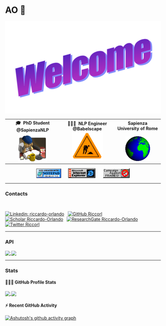 
# AO 👋

<!-- - 🎓 &nbsp;**PhD Student** @SapienzaNLP
- 👨🏻‍💻 &nbsp;**NLP Engineer** @Babelscape
- 🌍 &nbsp;Sapienza University of Rome -->

<!-- Social -->
<div align="center">

<img height="300" src="assets/wordart.png">

<table width="100%">
<tr>

<td align="center">
<strong>🎓 &nbsp;PhD Student @SapienzaNLP</strong>
<br />

<img height="95" alt="Book" src="assets/study3.gif"> 
</a>
</td>

<td align="center">
<strong>👨🏻‍💻 &nbsp;NLP Engineer @Babelscape</strong>
<br />

<img height="95" alt="Music" src="assets/at_work.gif"> 
</a>
</td>

<td align="center">
<strong>Sapienza University of Rome</strong>
<br />
<br />

<img alt="Globe" height="80" src="assets/world_03.gif?raw=true">
</a>
</td>

</tr>
</table>
</div>

<p align=center>
<img src="assets/notepad.gif" alt="Site created with Notepad" height="30" />
<!-- "margin-right: whatever;" -->
<span>&nbsp;&nbsp;&nbsp;&nbsp;</span>  
<img src="assets/ie_logo.gif" alt="Microsoft Internet Explorer" />
<span>&nbsp;&nbsp;&nbsp;&nbsp;</span>  
<img src="assets/noframes.gif" alt="Microsoft Internet Explorer" />
</p>

<hr>

### Contacts

<br>

[![Linkedin: riccardo-orlando](https://img.shields.io/badge/-Riccardo-blue?style=flat&logo=Linkedin&logoColor=white&link=https://www.linkedin.com/in/riccardo-orlando)](https://www.linkedin.com/in/riccardo-orlando/)&nbsp;&nbsp;
[![GitHub Riccorl](https://img.shields.io/github/followers/riccorl?label=follow&style=social)](https://github.com/Riccorl)&nbsp;&nbsp;
[![Scholar Riccardo-Orlando](https://img.shields.io/badge/Riccardo-4285F4?style=flat&logo=googlescholar&logoColor=white)](https://www.researchgate.net/profile/Riccardo-Orlando)&nbsp;&nbsp;
[![ResearchGate Riccardo-Orlando](https://img.shields.io/badge/Riccardo-00CCBB?style=flat&logo=ResearchGate&logoColor=white)](https://www.researchgate.net/profile/Riccardo-Orlando)&nbsp;&nbsp;
[![Twitter Riccorl](https://img.shields.io/twitter/follow/RiccardoRicOrl?style=social)](https://twitter.com/RiccardoRicOrl)


<hr>

### API

<p align=left>
<a href="https://github.com/Riccorl/transformer-embedder">
  <img align="center" src="https://github-readme-stats.vercel.app/api/pin/?username=Riccorl&repo=transformer-embedder&theme=shades-of-purple&hide_border=true" />
</a>
<a href="https://github.com/Riccorl/ner-serve">
  <img align="center" src="https://github-readme-stats.vercel.app/api/pin/?username=Riccorl&repo=ner-serve&theme=shades-of-purple&hide_border=true" />
</a> 
</p>

<hr>

### Stats

#### 👨🏻‍💻 GitHub Profile Stats

<p align=left>
<a href="https://github.com/anuraghazra/github-readme-stats">
  <img align="center" src="https://github-readme-stats.vercel.app/api?username=Riccorl&show_icons=true&theme=tokyonight&line_height=33&hide_border=true" />
</a>
<a href="https://github.com/anuraghazra/convoychat">
  <img align="center" src="https://github-readme-stats.vercel.app/api/top-langs/?username=Riccorl&theme=tokyonight&langs_count=4&hide=perl,TeX,jsonnet,autohotkey&hide_border=true" />
</a>
</p>

#### ⚡️ Recent GitHub Activity

[![Ashutosh's github activity graph](https://activity-graph.herokuapp.com/graph?username=riccorl&theme=github&hide_border=true)](https://github.com/Riccorl)

<!--

[![Riccorl's github stats](https://github-readme-stats.vercel.app/api?username=Riccorl&show_icons=tru&ebg_color=30,e96443,904e95&title_color=fff&text_color=fff)](https://github.com/anuraghazra/github-readme-stats)
[![Top Langs](https://github-readme-stats.vercel.app/api/top-langs/?username=Riccorl&layout=compact&bg_color=30,e96443,904e95&title_color=fff&text_color=fff)](https://github.com/anuraghazra/github-readme-stats)

[![Readme Card](https://github-readme-stats.vercel.app/api/pin/?username=anuraghazra&repo=github-readme-stats)](https://github.com/anuraghazra/github-readme-stats)

<img align='right' src="https://github-readme-stats.vercel.app/api?username=Riccorl&show_icons=true&hide_rank=true&hide_border=true">

<a href="https://github.com/Riccorl/Super-SloMo-tf2">
  <img align="left" src="https://github-readme-stats.vercel.app/api/pin/?username=Riccorl&repo=Super-SloMo-tf2" />
</a>

<p align="center">
  <img src="https://media.giphy.com/media/TIejJSkHLZh4s/giphy.gif" width="200" height="200">
</p>
**Riccorl/Riccorl** is a ✨ _special_ ✨ repository because its `README.md` (this file) appears on your GitHub profile.

Here are some ideas to get you started:

- 🔭 I’m currently working on ...
- 🌱 I’m currently learning ...
- 👯 I’m looking to collaborate on ...
- 🤔 I’m looking for help with ...
- 💬 Ask me about ...
- 📫 How to reach me: ...
- 😄 Pronouns: ...
- ⚡ Fun fact: ...
-->
